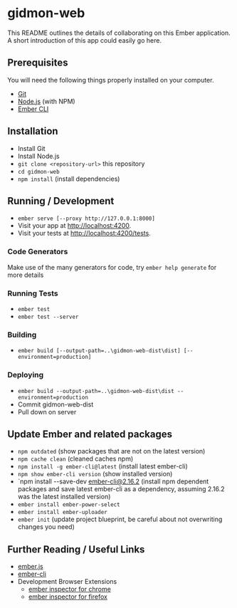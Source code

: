 # gidmon-web

This README outlines the details of collaborating on this Ember application.
A short introduction of this app could easily go here.

## Prerequisites

You will need the following things properly installed on your computer.

* [Git](https://git-scm.com/)
* [Node.js](https://nodejs.org/) (with NPM)
* [Ember CLI](https://ember-cli.com/)

## Installation

* Install Git
* Install Node.js
* `git clone <repository-url>` this repository
* `cd gidmon-web`
* `npm install` (install dependencies)

## Running / Development

* `ember serve [--proxy http://127.0.0.1:8000]`
* Visit your app at [http://localhost:4200](http://localhost:4200).
* Visit your tests at [http://localhost:4200/tests](http://localhost:4200/tests).

### Code Generators

Make use of the many generators for code, try `ember help generate` for more details

### Running Tests

* `ember test`
* `ember test --server`

### Building

* `ember build [--output-path=..\gidmon-web-dist\dist] [--environment=production]`

### Deploying

* `ember build --output-path=..\gidmon-web-dist\dist --environment=production`
* Commit gidmon-web-dist
* Pull down on server

## Update Ember and related packages

* `npm outdated` (show packages that are not on the latest version)
* `npm cache clean` (cleaned caches npm)
* `npm install -g ember-cli@latest` (install latest ember-cli)
* `npm show ember-cli version` (show installed version)
* `npm install --save-dev ember-cli@2.16.2 (install npm dependent packages and save latest ember-cli as a dependency, assuming 2.16.2 was the latest installed version)
* `ember install ember-power-select`
* `ember install ember-uploader`
* `ember init` (update project blueprint, be careful about not overwriting changes you need)

## Further Reading / Useful Links

* [ember.js](http://emberjs.com/)
* [ember-cli](https://ember-cli.com/)
* Development Browser Extensions
  * [ember inspector for chrome](https://chrome.google.com/webstore/detail/ember-inspector/bmdblncegkenkacieihfhpjfppoconhi)
  * [ember inspector for firefox](https://addons.mozilla.org/en-US/firefox/addon/ember-inspector/)
